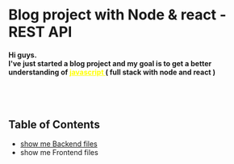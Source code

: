 # Blog project with Node & react - REST API

<!-- ###  -->

<h4> 
Hi guys. <br />
I've just started a blog project and my goal is to get a better understanding of <span style="color:yellow;text-decoration:underline"> javascript </span> ( <b> full stack with node and react </b> )
<h4>

<br />
<br />

<h2>
    Table of Contents
</h2>
<ul>
    <li>
        <a href="https://github.com/TarDasT-7/Blog-with-node-react-API/tree/main/backend"> show me Backend files</a>
    </li>
    <li>
        <a > show me Frontend files</a>
    </li>
    
<ul>